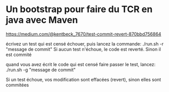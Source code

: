 # Un bootstrap pour faire du TCR en java avec Maven

https://medium.com/@kentbeck_7670/test-commit-revert-870bbd756864

écrivez un test qui est censé échouer, puis lancez la commande:
./run.sh -r "message de commit"
Si aucun test n'échoue, le code est reverté. Sinon il est commité

quand vous avez écrit le code qui est censé faire passer le test, lancez:
./run.sh -g "message de commit"

Si un test échoue, vos modification sont effacées (revert), sinon elles sont commitées